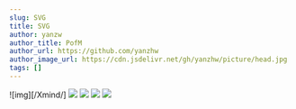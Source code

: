 ```yaml
---
slug: SVG
title: SVG
author: yanzw 
author_title: PofM
author_url: https://github.com/yanzhw
author_image_url: https://cdn.jsdelivr.net/gh/yanzhw/picture/head.jpg
tags: []
---
```


![img][/Xmind/]
![](/Xmind/解题思维.svg)
![](/Xmind/系统&网络原理.svg)
![](/Xmind/C++&&OPP.svg)
![](/Xmind/Linux命令.svg)


